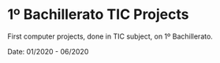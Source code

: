 # 1º Bachillerato TIC Projects
First computer projects, done in TIC subject, on 1º Bachillerato.

Date: 01/2020 - 06/2020
